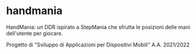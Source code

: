 # handmania

HandMania: un DDR ispirato a StepMania che sfrutta le posizioni delle mani dell'utente per giocare.

Progetto di "Sviluppo di Applicazioni per Dispositivi Mobili" A.A. 2021/2022
